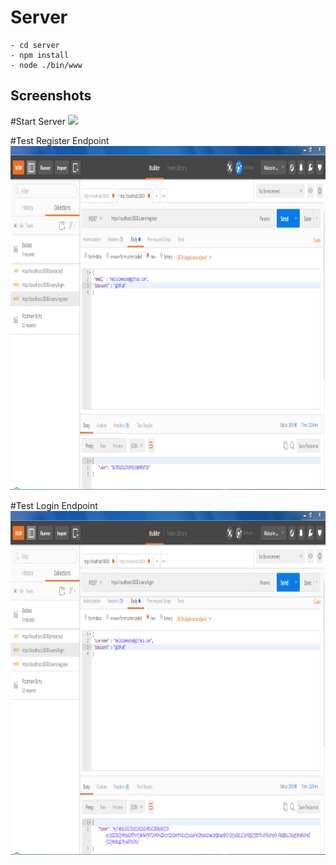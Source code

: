 # Server
	- cd server
	- npm install
	- node ./bin/www

Screenshots
-------
#Start Server
<a href="url"><img src=/SpeedHack/Screenshots/CMD.png height="550"  ></a>

#Test Register Endpoint
<a href="url"><img src=./Screenshots/Postman-Register.png height="550"  ></a>

#Test Login Endpoint
<a href="url"><img src=./Screenshots/Postman-Login.png height="550"  ></a>